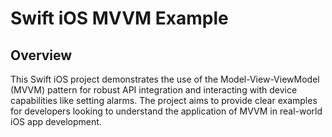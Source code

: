 # Swift iOS MVVM Example

## Overview

This Swift iOS project demonstrates the use of the Model-View-ViewModel (MVVM) pattern for robust API integration and interacting with device capabilities like setting alarms. The project aims to provide clear examples for developers looking to understand the application of MVVM in real-world iOS app development.
 
 
 
 
